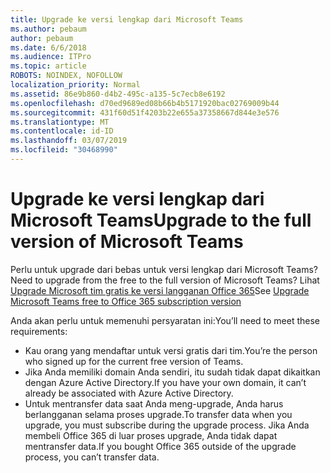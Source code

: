 ```yaml
---
title: Upgrade ke versi lengkap dari Microsoft Teams
ms.author: pebaum
author: pebaum
ms.date: 6/6/2018
ms.audience: ITPro
ms.topic: article
ROBOTS: NOINDEX, NOFOLLOW
localization_priority: Normal
ms.assetid: 86e9b860-d4b2-495c-a135-5c7ecb8e6192
ms.openlocfilehash: d70ed9689ed08b66b4b5171920bac02769009b44
ms.sourcegitcommit: 431f60d51f4203b22e655a37358667d844e3e576
ms.translationtype: MT
ms.contentlocale: id-ID
ms.lasthandoff: 03/07/2019
ms.locfileid: "30468990"
---
```

# <a name="upgrade-to-the-full-version-of-microsoft-teams"></a><span data-ttu-id="30511-102">Upgrade ke versi lengkap dari Microsoft Teams</span><span class="sxs-lookup"><span data-stu-id="30511-102">Upgrade to the full version of Microsoft Teams</span></span>

<span data-ttu-id="30511-103">Perlu untuk upgrade dari bebas untuk versi lengkap dari Microsoft Teams?</span><span class="sxs-lookup"><span data-stu-id="30511-103">Need to upgrade from the free to the full version of Microsoft Teams?</span></span> <span data-ttu-id="30511-104">Lihat [Upgrade Microsoft tim gratis ke versi langganan Office 365](https://docs.microsoft.com/en-us/microsoftteams/upgrade-freemium)</span><span class="sxs-lookup"><span data-stu-id="30511-104">See [Upgrade Microsoft Teams free to Office 365 subscription version](https://docs.microsoft.com/en-us/microsoftteams/upgrade-freemium)</span></span>

<span data-ttu-id="30511-105">Anda akan perlu untuk memenuhi persyaratan ini:</span><span class="sxs-lookup"><span data-stu-id="30511-105">You’ll need to meet these requirements:</span></span>
- <span data-ttu-id="30511-106">Kau orang yang mendaftar untuk versi gratis dari tim.</span><span class="sxs-lookup"><span data-stu-id="30511-106">You’re the person who signed up for the current free version of Teams.</span></span>
- <span data-ttu-id="30511-107">Jika Anda memiliki domain Anda sendiri, itu sudah tidak dapat dikaitkan dengan Azure Active Directory.</span><span class="sxs-lookup"><span data-stu-id="30511-107">If you have your own domain, it can’t already be associated with Azure Active Directory.</span></span>
- <span data-ttu-id="30511-108">Untuk mentransfer data saat Anda meng-upgrade, Anda harus berlangganan selama proses upgrade.</span><span class="sxs-lookup"><span data-stu-id="30511-108">To transfer data when you upgrade, you must subscribe during the upgrade process.</span></span> <span data-ttu-id="30511-109">Jika Anda membeli Office 365 di luar proses upgrade, Anda tidak dapat mentransfer data.</span><span class="sxs-lookup"><span data-stu-id="30511-109">If you bought Office 365 outside of the upgrade process, you can’t transfer data.</span></span>


